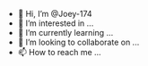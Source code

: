 - 👋 Hi, I’m @Joey-174
- 👀 I’m interested in ...
- 🌱 I’m currently learning ...
- 💞️ I’m looking to collaborate on ...
- 📫 How to reach me ...

<!---
Joey-174/Joey-174 is a ✨ special ✨ repository because its `README.md` (this file) appears on your GitHub profile.
You can click the Preview link to take a look at your changes.
--->
